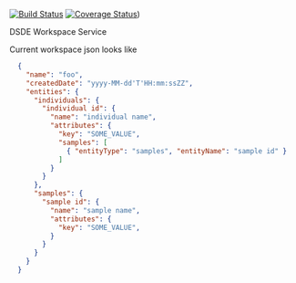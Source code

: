 [![Build Status](https://travis-ci.org/broadinstitute/rawls.svg?branch=master)](https://travis-ci.org/broadinstitute/rawls) [![Coverage Status](https://coveralls.io/repos/broadinstitute/rawls/badge.svg?branch=master)](https://coveralls.io/r/broadinstitute/rawls?branch=master))

DSDE Workspace Service

Current workspace json looks like
```json
  {
    "name": "foo",
    "createdDate": "yyyy-MM-dd'T'HH:mm:ssZZ",
    "entities": {
      "individuals": {
        "individual id": {
          "name": "individual name",
          "attributes": {
            "key": "SOME_VALUE",
            "samples": [
              { "entityType": "samples", "entityName": "sample id" }
            ]
          }
        }
      },
      "samples": {
        "sample id": {
          "name": "sample name",
          "attributes": {
            "key": "SOME_VALUE",
          }
        }
      }
    }
  }
```
